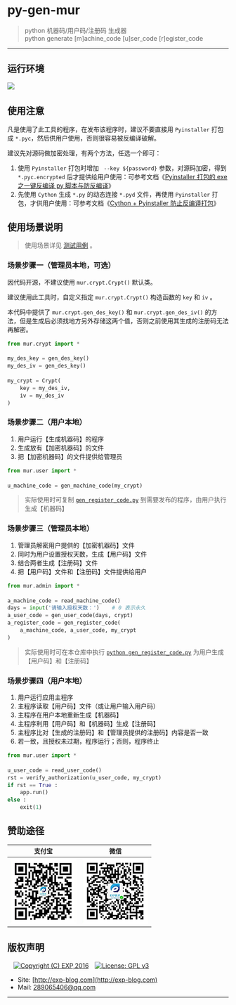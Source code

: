 # py-gen-mur

> python 机器码/用户码/注册码 生成器
<br/> python generate [m]achine_code [u]ser_code [r]egister_code

------

## 运行环境

![](https://img.shields.io/badge/Python-3.8%2B-brightgreen.svg)


## 使用注意

凡是使用了此工具的程序，在发布该程序时，建议不要直接用 `Pyinstaller` 打包成 `*.pyc`，然后供用户使用，否则很容易被反编译破解。

建议先对源码做加密处理，有两个方法，任选一个即可：

1. 使用 `Pyinstaller` 打包时增加 ` --key ${password}` 参数，对源码加密，得到 `*.pyc.encrypted` 后才提供给用户使用：可参考文档《[Pyinstaller 打包的 exe 之一键反编译 py 脚本与防反编译](https://blog.csdn.net/as604049322/article/details/119834495?share_token=a97db520-65be-4a54-b9cf-0a452163fb9d)》
2. 先使用 `Cython` 生成 `*.py` 的动态连接 `*.pyd` 文件，再使用 `Pyinstaller` 打包，才供用户使用：可参考文档《[Cython + Pyinstaller 防止反编译打包](https://www.jianshu.com/p/4a0be62ee3e2?share_token=64cb40ef-ad3b-4f2e-abd6-3bf95af210b6)》


## 使用场景说明

> 使用场景详见 [测试用例](./tests/test.py) 。


### 场景步骤一（管理员本地，可选）

因代码开源，不建议使用 `mur.crypt.Crypt()` 默认类。

建议使用此工具时，自定义指定 `mur.crypt.Crypt()` 构造函数的 `key` 和 `iv` 。

本代码中提供了 `mur.crypt.gen_des_key()` 和 `mur.crypt.gen_des_iv()` 的方法，但是生成后必须找地方另外存储这两个值，否则之前使用其生成的注册码无法再解密。

```python
from mur.crypt import *

my_des_key = gen_des_key()
my_des_iv = gen_des_key()

my_crypt = Crypt(
    key = my_des_iv, 
    iv = my_des_iv
)
```


### 场景步骤二（用户本地）

1. 用户运行【生成机器码】的程序
2. 生成放有【加密机器码】的文件
3. 把【加密机器码】的文件提供给管理员


```python
from mur.user import *

u_machine_code = gen_machine_code(my_crypt)
```

> 实际使用时可复制 [`gen_register_code.py`](./gen_register_code.py) 到需要发布的程序，由用户执行生成【机器码】


### 场景步骤三（管理员本地）

1. 管理员解密用户提供的【加密机器码】文件
2. 同时为用户设置授权天数，生成【用户码】文件
3. 结合两者生成【注册码】文件
4. 把【用户码】文件和【注册码】文件提供给用户

```python
from mur.admin import *

a_machine_code = read_machine_code()
days = input('请输入授权天数：')    # 0 表示永久
a_user_code = gen_user_code(days, crypt)
a_register_code = gen_register_code(
    a_machine_code, a_user_code, my_crypt
)
```

> 实际使用时可在本仓库中执行 [`python gen_register_code.py`](./gen_register_code.py) 为用户生成【用户码】和【注册码】


### 场景步骤四（用户本地）

1. 用户运行应用主程序
2. 主程序读取【用户码】文件（或让用户输入用户码）
3. 主程序在用户本地重新生成【机器码】
4. 主程序利用【用户码】和【机器码】生成【注册码】
5. 主程序比对【生成的注册码】和【管理员提供的注册码】内容是否一致
6. 若一致，且授权未过期，程序运行；否则，程序终止

```python
from mur.user import *

u_user_code = read_user_code()
rst = verify_authorization(u_user_code, my_crypt)
if rst == True :
    app.run()
else :
    exit(1)
```


## 赞助途径

| 支付宝 | 微信 |
|:---:|:---:|
| ![](imgs/donate-alipay.png) | ![](imgs/donate-wechat.png) |


## 版权声明

　[![Copyright (C) EXP,2016](https://img.shields.io/badge/Copyright%20(C)-EXP%202016-blue.svg)](http://exp-blog.com)　[![License: GPL v3](https://img.shields.io/badge/License-GPL%20v3-blue.svg)](https://www.gnu.org/licenses/gpl-3.0)

- Site: [http://exp-blog.com](http://exp-blog.com) 
- Mail: <a href="mailto:289065406@qq.com?subject=[EXP's Github]%20Your%20Question%20（请写下您的疑问）&amp;body=What%20can%20I%20help%20you?%20（需要我提供什么帮助吗？）">289065406@qq.com</a>


------
